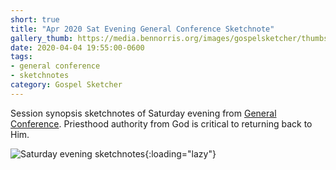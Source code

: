 ```yaml
---
short: true
title: "Apr 2020 Sat Evening General Conference Sketchnote"
gallery_thumb: https://media.bennorris.org/images/gospelsketcher/thumbs/apr-20-3-sat-eve.jpg
date: 2020-04-04 19:55:00-0600
tags:
- general conference
- sketchnotes
category: Gospel Sketcher
---
```


Session synopsis sketchnotes of Saturday evening from [General Conference](http://www.churchofjesuschrist.org/general-conference?lang=eng). Priesthood authority from God is critical to returning back to Him.

![Saturday evening sketchnotes](https://media.bennorris.org/images/gospelsketcher/general-conference/apr-2020/apr-20-3-sat-eve.jpg){:loading="lazy"}
